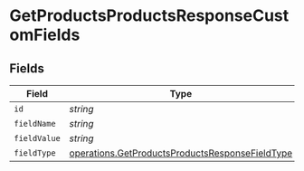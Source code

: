 # GetProductsProductsResponseCustomFields


## Fields

| Field                                                                                                              | Type                                                                                                               | Required                                                                                                           | Description                                                                                                        |
| ------------------------------------------------------------------------------------------------------------------ | ------------------------------------------------------------------------------------------------------------------ | ------------------------------------------------------------------------------------------------------------------ | ------------------------------------------------------------------------------------------------------------------ |
| `id`                                                                                                               | *string*                                                                                                           | :heavy_minus_sign:                                                                                                 | N/A                                                                                                                |
| `fieldName`                                                                                                        | *string*                                                                                                           | :heavy_minus_sign:                                                                                                 | N/A                                                                                                                |
| `fieldValue`                                                                                                       | *string*                                                                                                           | :heavy_minus_sign:                                                                                                 | N/A                                                                                                                |
| `fieldType`                                                                                                        | [operations.GetProductsProductsResponseFieldType](../../models/operations/getproductsproductsresponsefieldtype.md) | :heavy_minus_sign:                                                                                                 | N/A                                                                                                                |
